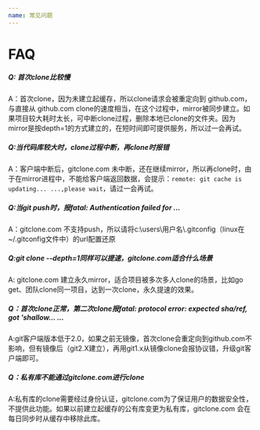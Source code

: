 ```yaml
---
name: 常见问题
---
```


# FAQ

##### Q: 首次clone比较慢

A：首次clone，因为未建立起缓存，所以clone请求会被重定向到 github.com，与直接从 github.com clone的速度相当，在这个过程中，mirror被同步建立。如果项目较大耗时太长，可中断clone过程，删除本地已clone的文件夹。因为mirror是按depth=1的方式建立的，在短时间即可提供服务，所以过一会再试。

##### Q:当代码库较大时，clone过程中断，再clone时报错

A：客户端中断后，gitclone.com 未中断，还在继续mirror，所以再clone时，由于在mirror进程中，不能给客户端返回数据，会提示：`remote: git cache is updating... ...,please wait`，请过一会再试。

##### Q:当git push时，报fatal: Authentication failed for ...

A：gitclone.com 不支持push，所以请将c:\users\用户名\\.gitconfig（linux在~/.gitconfig文件中）的url配置还原

##### Q:git clone --depth=1同样可以提速，gitclone.com适合什么场景

A: gitclone.com 建立永久mirror，适合项目被多次多人clone的场景，比如go get、团队clone同一项目，达到一次clone，永久提速的效果。

##### Q：首次clone正常，第二次clone报fatal: protocol error: expected sha/ref, got 'shallow... ...

A:git客户端版本低于2.0，如果之前无镜像，首次clone会重定向到github.com不影响，但有镜像后（git2.X建立），再用git1.x从镜像clone会报协议错，升级git客户端即可。

##### Q：私有库不能通过gitclone.com进行clone

A:私有库的clone需要经过身份认证，gitclone.com为了保证用户的数据安全性，不提供此功能。如果以前建立起缓存的公有库变更为私有库，gitclone.com 会在每日同步时从缓存中移除此库。